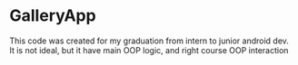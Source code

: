 # GalleryApp
This code was created for my graduation from intern to junior android dev. It is not ideal, but it have main OOP logic, and right course OOP interaction 

